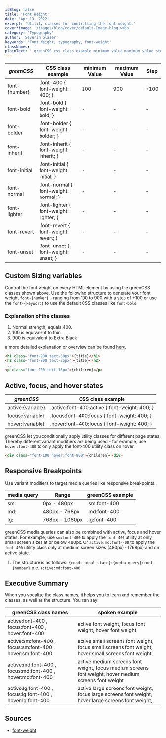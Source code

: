 ```yaml
---
isBlog: false
title: 'Font Weight'
date: 'Apr 13. 2022'
excerpt: 'Utility classes for controlling the font weight.'
cover*image: '/images/blog/cover/default-Image-blog.webp'
category: 'Typography'
author: 'Severin Glaser'
keywords: 'Font Weight, typography, font-weight'
classNames: ''
plainText: ' greenCSS css class example minimum value maximum value step font number font-400 font-weight: 400; 100 900 +100 font-bold font-bold font-weight: bold; font-bolder font-bolder font-weight: bolder; font-inherit font-inherit font-weight: inherit; font-initial font-initial font-weight: initial; font-normal font-normal font-weight: normal; font-lighter font-lighter font-weight: lighter; font-revert font-revert font-weight: revert; font-unset font-unset font-weight: unset; custom sizing variables control the font weight on every html element by using the greenCSS classes shown above use the following structure to generate your font weight `font number ` ranging from 100 to 900 with a step of +100 or use the `font keyword ` to use the default css classes like `font-bold` explanation of the classes 1 normal strength equals 400 2 100 is equivalent to thin 3 900 is equivalent to extra black a more detailed explanation or overview can be found here https: developer mozilla org en-us docs web css font-weight meaning of relative weights  active focus and hover states greenCSS css class example active: variable active :font-400:active font-weight: 400; focus: variable focus :font-400:focus font-weight: 400; hover: variable hover :font-400:focus font-weight: 400; greenCSS let you conditionally apply utility classes for different page states thereby different variant modifiers are being used for example use `hover:font-400` to only apply the font-400 utility class on hover  responsive breakpoints use variant modifiers to target media queries like responsive breakpoints media query range greenCSS example sm: 0px 480px sm:font-400 md: 480px 768px md:font-400 lg: 768px 1080px lg:font-400 greenCSS media queries can also be combined with active focus and hover states for example use `sm:font-400` to apply the `font-400` utility at only small screen sizes at or below 480px or `active:md:font-400` to apply the `font-400` utility class only at medium screen sizes 480px 768px and on active state 1 the structure is as follows: ` conditional state : media query :font number ` p e `active:md:font-400` executive summary when you vocalize the class names it helps you to learn and remember the classes as well as the structure you can say: greenCSS class names spoken example active:font-400 focus:font-400 hover:font-400 active font weight focus font weight hover font weight active:sm:font-400 focus:sm:font-400 hover:sm:font-400 active small screens font weight focus small screens font weight hover small screens font weight active:md:font-400 focus:md:font-400 hover:md:font-400 active medium screens font weight focus medium screens font weight hover medium screens font weight active:lg:font-400 focus:lg:font-400 hover:lg:font-400 active large screens font weight focus large screens font weight hover large screens font weight sources font-weight https: developer mozilla org en-us docs web css font-weight '
---
```


| _greenCSS_     | CSS class example                       | minimum Value | maximum Value | Step |
| ------------- | --------------------------------------- | ------------- | ------------- | ---- |
| font-{number} | .font-400 { font-weight: 400; }         | 100           | 900           | +100 |
| font-bold     | .font-bold { font-weight: bold; }       | -             | -             | -    |
| font-bolder   | .font-bolder { font-weight: bolder; }   | -             | -             | -    |
| font-inherit  | .font-inherit { font-weight: inherit; } | -             | -             | -    |
| font-initial  | .font-initial { font-weight: initial; } | -             | -             | -    |
| font-normal   | .font-normal { font-weight: normal; }   | -             | -             | -    |
| font-lighter  | .font-lighter { font-weight: lighter; } | -             | -             | -    |
| font-revert   | .font-revert { font-weight: revert; }   | -             | -             | -    |
| font-unset    | .font-unset { font-weight: unset; }     | -             | -             | -    |

## Custom Sizing variables

Control the font weight on every HTML element by using the greenCSS classes shown above. Use the following structure to generate your font weight `font-{number}` - ranging from 100 to 900 with a step of +100 or use the `font-{keyword}` to use the default CSS classes like `font-bold`.

### Explanation of the classes

1. Normal strength, equals 400.
2. 100 is equivalent to thin
3. 900 is equivalent to Extra Black

a more detailed explanation or overview can be found [here](https://developer.mozilla.org/en-US/docs/Web/CSS/font-weight#meaning_of_relative_weights).

```html
<h1 class="font-900 text-30px">{title}</h1>
<h2 class="font-800 text-25px">{title}</h2>
...
<p class="font-100 text-15px">{children}</p>
```

## Active, focus, and hover states

| _greenCSS_         | CSS class example                              |
| ----------------- | ---------------------------------------------- |
| active:{variable} | .active\:font-400:active { font-weight: 400; } |
| focus:{variable}  | .focus\:font-400:focus { font-weight: 400; }   |
| hover:{variable}  | .hover\:font-400:focus { font-weight: 400; }   |

greenCSS let you conditionally apply utility classes for different page states. Thereby different variant modifiers are being used - for example, use `hover:font-400` to only apply the font-400 utility class on hover.

```html
<div class="font-100 hover:font-900">{children}</div>
```

## Responsive Breakpoints

Use variant modifiers to target media queries like responsive breakpoints.

| media query | Range          | greenCSS example |
| ----------- | -------------- | --------------- |
| sm:         | 0px - 480px    | .sm:font-400    |
| md:         | 480px - 768px  | .md:font-400    |
| lg:         | 768px - 1080px | .lg:font-400    |

greenCSS media queries can also be combined with active, focus and hover states. For example, use `sm:font-400` to apply the `font-400` utility at only small screen sizes at or below 480px. Or `active:md:font-400` to apply the `font-400` utility class only at medium screen sizes (480px) - (768px) and on active state.

1. The structure is as follows: `{conditional state}:{media query}:font-{number}` p.e. `active:md:font-400`

## Executive Summary

When you vocalize the class names, it helps you to learn and remember the classes, as well as the structure. You can say:

| greenCSS class names                                        | spoken example                                                                                         |
| ---------------------------------------------------------- | ------------------------------------------------------------------------------------------------------ |
| active:font-400 , focus:font-400 , hover:font-400          | active font weight, focus font weight, hover font weight                                               |
| active:sm:font-400 , focus:sm:font-400 , hover:sm:font-400 | active small screens font weight, focus small screens font weight, hover small screens font weight,    |
| active:md:font-400 , focus:md:font-400 , hover:md:font-400 | active medium screens font weight, focus medium screens font weight, hover medium screens font weight, |
| active:lg:font-400 , focus:lg:font-400 , hover:lg:font-400 | active large screens font weight, focus large screens font weight, hover large screens font weight,    |

## Sources

- [font-weight](https://developer.mozilla.org/en-US/docs/Web/CSS/font-weight)
